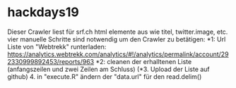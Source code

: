 # hackdays19
Dieser Crawler liest für srf.ch html elemente aus wie titel, twitter.image, etc. vier manuelle Schritte sind notwendig um den Crawler zu betätigen: 
*1: Url Liste von "Webtrekk" runterladen: https://analytics.webtrekk.com/analytics/#!/analytics/permalink/account/292330999892453/reports/963
*2: cleanen der erhalltenen Liste (anfangszeilen und zwei Zeilen am Schluss)
(*3. Upload der Liste auf github)
4. in "execute.R" ändern der "data.url" für den read.delim()
